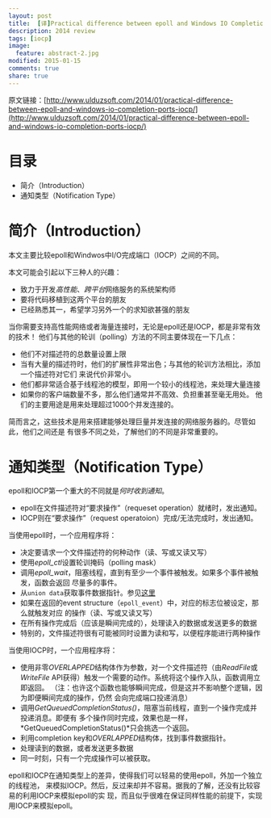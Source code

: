 ```yaml
---
layout: post
title:  [译]Practical difference between epoll and Windows IO Completion Ports (IOCP)
description: 2014 review
tags: [iocp]
image: 
  feature: abstract-2.jpg
modified: 2015-01-15
comments: true
share: true
---
```


原文链接：[http://www.ulduzsoft.com/2014/01/practical-difference-between-epoll-and-windows-io-completion-ports-iocp/](http://www.ulduzsoft.com/2014/01/practical-difference-between-epoll-and-windows-io-completion-ports-iocp/)

目录
====

<!-- MarkdownTOC -->

- 简介（Introduction）
- 通知类型（Notification Type）

<!-- /MarkdownTOC -->


简介（Introduction）
==================

本文主要比较epoll和Windwos中I/O完成端口（IOCP）之间的不同。

本文可能会引起以下三种人的兴趣：

* 致力于开发*高性能*、*跨平台*网络服务的系统架构师
* 要将代码移植到这两个平台的朋友
* 已经熟悉其一，希望学习另外一个的求知欲甚强的朋友

当你需要支持高性能网络或者海量连接时，无论是epoll还是IOCP，都是非常有效的技术！
他们与其他的轮训（polling）方法的不同主要体现在一下几点：

* 他们不对描述符的总数量设置上限
* 当有大量的描述符时，他们的扩展性非常出色；与其他的轮训方法相比，添加一个描述符对它们
  来说代价非常小。
* 他们都非常适合基于线程池的模型，即用一个较小的线程池，来处理大量连接
* 如果你的客户端数量不多，那么他们通常并不高效、负担重甚至毫无用处。
  他们的主要用途是用来处理超过1000个并发连接的。

简而言之，这些技术是用来搭建能够处理巨量并发连接的网络服务器的。尽管如此，他们之间还是
有很多不同之处，了解他们的不同是非常重要的。

通知类型（Notification Type）
===========================
epoll和IOCP第一个重大的不同就是*何时收到通知*。

* epoll在文件描述符对“要求操作”（requeset operation）就绪时，发出通知。
* IOCP则在“要求操作”（request operatoion）完成/无法完成时，发出通知。

当使用epoll时，一个应用程序将：

* 决定要请求一个文件描述符的何种动作（读、写或又读又写）
* 使用*epoll_ctl*设置轮训掩码（polling mask）
* 调用*epoll_wait*，阻塞线程，直到有至少一个事件被触发。如果多个事件被触发，函数会返回
  尽量多的事件。
* 从`union data`获取事件数据指针。参见[这里](http://linux.die.net/man/2/epoll_wait)
* 如果在返回的event structure（`epoll_event`）中，对应的标志位被设定，那么就触发对应
  的操作（读、写或又读又写）
* 在所有操作完成后（应该是瞬间完成的），处理读入的数据或发送更多的数据
* 特别的，文件描述符很有可能被同时设置为读和写，以便程序能进行两种操作

当使用IOCP时，一个应用程序将：

* 使用非零*OVERLAPPED*结构体作为参数，对一个文件描述符（由*ReadFile*或*WriteFile*
  API获得）触发一个需要的动作。系统将这个操作入队，函数调用立即返回。
  （注：也许这个函数也能够瞬间完成，但是这并不影响整个逻辑，因为即便瞬间完成的操作，仍然
  会向完成端口投递消息）
* 调用*GetQueuedCompletionStatus()*，阻塞当前线程，直到一个操作完成并投递消息。即便有
  多个操作同时完成，效果也是一样，*GetQueuedCompletionStatus()*只会挑选一个返回。
* 利用completion key和*OVERLAPPED*结构体，找到事件数据指针。
* 处理读到的数据，或者发送更多数据
* 同一时刻，只有一个完成操作可以被获取。

epoll和IOCP在通知类型上的差异，使得我们可以轻易的使用epoll，外加一个独立的线程池，
来模拟IOCP。然后，反过来却并不容易。据我的了解，还没有比较容易的利用IOCP来模拟epoll的实
现，而且似乎很难在保证同样性能的前提下，实现用IOCP来模拟epoll。


